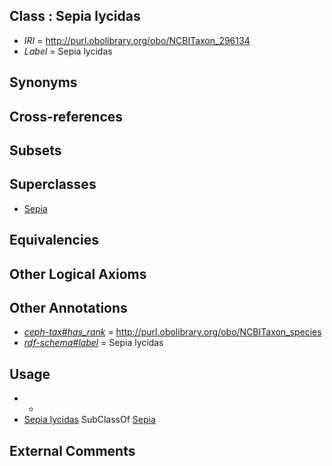 
## Class : Sepia lycidas

 * *IRI* = http://purl.obolibrary.org/obo/NCBITaxon_296134
 * *Label* = Sepia lycidas

## Synonyms


## Cross-references


## Subsets


## Superclasses

 * [Sepia](../../NCBITaxon/09/NCBITaxon_6609.md)

## Equivalencies


## Other Logical Axioms


## Other Annotations

 * *[ceph-tax#has_rank](../../ceph-tax#has/nk/ceph-tax#has_rank.md)* = http://purl.obolibrary.org/obo/NCBITaxon_species
 * *[rdf-schema#label](../../el/rdf-schema#label.md)* = Sepia lycidas

## Usage

 * -
 * [Sepia lycidas](../../NCBITaxon/34/NCBITaxon_296134.md) SubClassOf [Sepia](../../NCBITaxon/09/NCBITaxon_6609.md)

## External Comments

